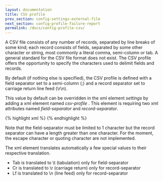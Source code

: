 ```yaml
---
layout: documentation
title: CSV profile
prev_section: config-settings-external-file
next_section: config-profile-failure-report
permalink: /docs/config-profile-csv/
---
```

A CSV file consists of any number of records, separated by line breaks of some kind; each record consists of fields, separated by some other character or string, most commonly a literal comma, semi-column or tab. A general standard for the CSV file format does not exist. The CSV profile offers the opportunity to specify the characters used to delimit fields and records.

By default (if nothing else is specified), the CSV profile is defined with a field separator set to a semi-column (;) and a record separator set to carriage return line feed (\r\n).

This value by default can be overridden in the xml element *settings* by adding a xml element named *csv-profile* . This element is requiring two xml attributes named *field-separator* and *record-separator*.

{% highlight xml %}
<settings>
   <csv-profile field-separator="," record-separator="#"/>
<settings>
{% endhighlight %}

Note that the field-separator must be limited to 1 character but the record separator can have a length greater than one character. For the moment, the escape character or quoting character are not implemented.

The xml element translates automatically a few special values to their respective translation.

* Tab is translated to \t (tabulation) only for field-separator
* Cr is translated to \r (carriage return) only for record-separator
* Lf is translated to \n (line feed) only for record-separator
